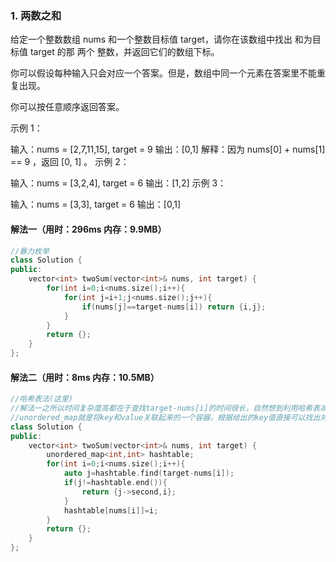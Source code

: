 ### 1. 两数之和

给定一个整数数组 nums 和一个整数目标值 target，请你在该数组中找出 和为目标值 target  的那 两个 整数，并返回它们的数组下标。

你可以假设每种输入只会对应一个答案。但是，数组中同一个元素在答案里不能重复出现。

你可以按任意顺序返回答案。

示例 1：

输入：nums = [2,7,11,15], target = 9
输出：[0,1]
解释：因为 nums[0] + nums[1] == 9 ，返回 [0, 1] 。
示例 2：

输入：nums = [3,2,4], target = 6
输出：[1,2]
示例 3：

输入：nums = [3,3], target = 6
输出：[0,1]

#### 解法一（用时：296ms 内存：9.9MB）

~~~cpp
//暴力枚举
class Solution {
public:
    vector<int> twoSum(vector<int>& nums, int target) {
        for(int i=0;i<nums.size();i++){
            for(int j=i+1;j<nums.size();j++){
                if(nums[j]==target-nums[i]) return {i,j};
            }
        }
        return {};
    }
};
~~~

#### 解法二（用时：8ms 内存：10.5MB）

~~~cpp
//哈希表法(这里)
//解法一之所以时间复杂度高都在于查找target-nums[i]的时间很长，自然想到利用哈希表减少数组中搜索用的时间
//unordered_map就是将key和value关联起来的一个容器，根据给出的key值直接可以找出对应的value，即本题要的索引
class Solution {
public:
    vector<int> twoSum(vector<int>& nums, int target) {
        unordered_map<int,int> hashtable;
        for(int i=0;i<nums.size();i++){
            auto j=hashtable.find(target-nums[i]);
            if(j!=hashtable.end()){
                return {j->second,i};
            }
            hashtable[nums[i]]=i;
        }
        return {};
    }
};
~~~

